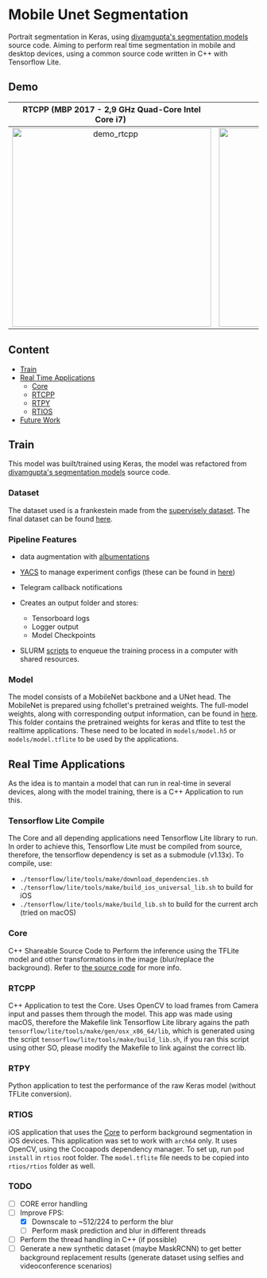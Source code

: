 
# Mobile Unet Segmentation

Portrait segmentation in Keras, using [divamgupta's segmentation models](https://github.com/divamgupta/image-segmentation-keras) source code. Aiming to perform real time segmentation in mobile and desktop devices, using a common source code written in C++ with Tensorflow Lite.

## Demo

| RTCPP (MBP 2017 - 2,9 GHz Quad-Core Intel Core i7) | RTIOS (iPhone 8) |
| :---: | :---: |
| <img alt="demo_rtcpp" src="./demo/demo_rtcpp.gif" height=400/> | <img alt="demo_gif" src="./demo/demo_rtios.gif" height=400/> |

## Content

- [Train](#train)
- [Real Time Applications](#real-time-applications)
    - [Core](#core)
    - [RTCPP](#rtcpp)
    - [RTPY](#rtpy)
    - [RTIOS](#rtios)
- [Future Work](#todo)


## Train

This model was built/trained using Keras, the model was refactored from [divamgupta's segmentation models](https://github.com/divamgupta/image-segmentation-keras) source code.

### Dataset

The dataset used is a frankestein made from the [supervisely dataset](http://supervise.ly/). The final dataset can be found [here](https://drive.google.com/drive/folders/1uVEgfBRE2x_RnPYRUj0QL6AJNPfvxYHM?usp=sharing).

### Pipeline Features

- data augmentation with [albumentations](https://github.com/albumentations-team/albumentations)
- [YACS](https://github.com/rbgirshick/yacs) to manage experiment configs (these can be found in [here](./configs))
- Telegram callback notifications 
- Creates an output folder and stores:

    - Tensorboard logs
    - Logger output
    - Model Checkpoints

- SLURM [scripts](./slurm) to enqueue the training process in a computer with shared resources.

### Model

The model consists of a MobileNet backbone and a UNet head. The MobileNet is prepared using fchollet's pretrained weights.
The full-model weights, along with corresponding output information, can be found in [here](https://drive.google.com/drive/folders/1fvmbBIBeCga2cKpGz47mRe98OCkQ_TOF?usp=sharing).
This folder contains the pretrained weights for keras and tflite to test the realtime applications. These need to be located in `models/model.h5` or `models/model.tflite` to be used by the applications.

## Real Time Applications

As the idea is to mantain a model that can run in real-time in several devices, along with the model training, there is a C++ Application to run this.

### Tensorflow Lite Compile

The Core and all depending applications need Tensorflow Lite library to run. In order to achieve this, Tensorflow Lite must be compiled from source, therefore, the tensorflow dependency is set as a submodule (v1.13x). To compile, use:

- `./tensorflow/lite/tools/make/download_dependencies.sh`
- `./tensorflow/lite/tools/make/build_ios_universal_lib.sh` to build for iOS
- `./tensorflow/lite/tools/make/build_lib.sh` to build for the current arch (tried on macOS)

### Core

C++ Shareable Source Code to Perform the inference using the TFLite model and other transformations in the image (blur/replace the background).
Refer to [the source code](./app/core) for more info.

### RTCPP

C++ Application to test the Core. Uses OpenCV to load frames from Camera input and passes them through the model.
This app was made using macOS, therefore the Makefile link Tensorflow Lite library agains the path `tensorflow/lite/tools/make/gen/osx_x86_64/lib`, which is generated using the script `tensorflow/lite/tools/make/build_lib.sh`, if you ran this script using other SO, please modify the Makefile to link against the correct lib.


### RTPY

Python application to test the performance of the raw Keras model (without TFLite conversion).


### RTIOS

iOS application that uses the [Core](#core) to perform background segmentation in iOS devices. This application was set to work with `arch64` only.
It uses OpenCV, using the Cocoapods dependency manager. To set up, run `pod install` in `rtios` root folder. The `model.tflite` file needs to be copied into `rtios/rtios` folder as well. 

### TODO

- [ ] CORE error handling 
- [ ] Improve FPS:
    - [X] Downscale to ~512/224 to perform the blur
    - [ ] Perform mask prediction and blur in different threads
- [ ] Perform the thread handling in C++ (if possible)
- [ ] Generate a new synthetic dataset (maybe MaskRCNN) to get better background replacement results (generate dataset using selfies and videoconference scenarios)
